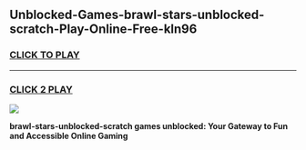 
## Unblocked-Games-brawl-stars-unblocked-scratch-Play-Online-Free-kln96
<h3>
<a href="https://premium76.site?title=brawl-stars-unblocked-scratch&ref=26A">CLICK TO PLAY</a></h3>
<hr>

<h3>
<a href="https://premium76.site?title=brawl-stars-unblocked-scratch&ref=26A">CLICK 2 PLAY</a>
  
</h3>

<a href="https://premium76.site?title=brawl-stars-unblocked-scratch&ref=26A"><img src="https://clearcache.store/games.png"></a>


**brawl-stars-unblocked-scratch games unblocked: Your Gateway to Fun and Accessible Online Gaming**
